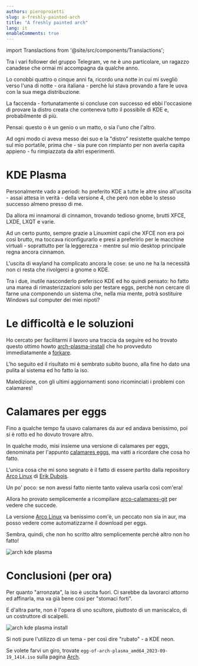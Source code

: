 ```yaml
---
authors: pieroproietti
slug: a-freshly-painted-arch
title: "A freshly painted arch"
lang: it
enableComments: true
---
```


import Translactions from '@site/src/components/Translactions';

<Translactions />

Tra i vari follower del gruppo Telegram, ve ne è uno particolare, un ragazzo canadese che ormai mi accompagna da qualche anno.

Lo conobbi quattro o cinque anni fa, ricordo una notte in cui mi svegliò verso l'una di notte - ora italiana - perchè lui stava provando a fare le uova con la sua mega distribuzione.

La faccenda - fortunatamente si concluse con successo ed ebbi l'occasione di provare la distro creata che conteneva tutto il possibile di KDE e, probabilmente di più.

Pensai: questo o è un genio o un matto, o sia l'uno che l'altro.

Ad ogni modo ci aveva messo dei suo e la "distro" resistette qualche tempo sul mio portatile, prima che - sia pure con rimpianto per non averla capita appieno - fu rimpiazzata da altri esperimenti.

# KDE Plasma
Personalmente vado a periodi: ho preferito KDE a tutte le altre sino all'uscita - assai attesa in verità - della versione 4, che però non ebbe lo stesso successo almeno presso di me.

Da allora mi innamorai di cinnamon, trovando tedioso gnome, brutti XFCE, LXDE, LXQT e varie.

Ad un certo punto, sempre grazie a Linuxmint capii che XFCE non era poi così brutto, ma toccava riconfigurarlo e presi a preferirlo per le macchine virtuali - soprattutto per la leggerezza - mentre sul mio desktop principale regna ancora cinnamon.

L'uscita di wayland ha complicato ancora le cose: se uno ne ha la necessità non ci resta che rivolgerci a gnome o KDE.

Tra i due, inutile nasconderlo preferisco KDE ed ho quindi pensato: ho fatto una marea di rimasterizzazioni solo per testare eggs, perchè non cercare di farne una componendo un sistema che, nella mia mente, potrà sostituire Windows sul computer dei miei nipoti?

# Le difficoltà e le soluzioni
Ho cercato per facilitarmi il lavoro una traccia da seguire ed ho trovato questo ottimo howto [arch-plasma-install](https://github.com/XxAcielxX/arch-plasma-install) che ho provveduto immediatamente a [forkare](https://github.com/pieroproietti/arch-plasma-install).

L'ho seguito ed il risultato mi è sembrato subito buono, alla fine ho dato una pulita al sistema ed ho fatto la iso.

Maledizione, con gli ultimi aggiornamenti sono ricominciati i problemi con calamares!

# Calamares per eggs

Fino a qualche tempo fa usavo calamares da aur ed andava benissimo, poi si è rotto ed ho dovuto trovare altro.

In qualche modo, misi insieme una versione di calamares per eggs, denominata per l'appunto [calamares eggs](https://github.com/pieroproietti/eggs-pkgbuilds/tree/master/aur/calamares-eggs), ma vatti a ricordare che cosa ho fatto.

L'unica cosa che mi sono segnato è il fatto di essere partito dalla repository [Arco Linux](https://github.com/arcolinux/arcolinux-pkgbuild-calamares) di [Erik Dubois](https://github.com/erikdubois).

Un po' poco: se non avessi fatto niente tanto valeva usarla così com'era!

Allora ho provato semplicemente a ricompilare [arco-calamares-git](https://github.com/arcolinux/arcolinux-pkgbuild-calamares/tree/master/arco-calamares-git) per vedere che succede.

La versione [Arco Linux](https://github.com/arcolinux/arcolinux-pkgbuild-calamares) va benissimo com'è, un peccato non sia in aur, ma posso vedere come automatizzarne il download per eggs.

Sembra, quindi, che non ho scritto altro semplicemente perchè altro non ho fatto!

![arch kde plasma](/images/arch-kde-plasma.png)


# Conclusioni (per ora)

Per quanto "arronzata", la iso è uscita fuori. Ci sarebbe da lavorarci attorno ed affinarla, ma va già bene così per "stomaci forti".

E d'altra parte, non è l'opera di uno scultore, piuttosto di un maniscalco, di un costruttore di scalpelli.

![arch kde plasma install](/images/arch-kde-plasma-install.png)

Si noti pure l'utilizzo di un tema - per così dire "rubato" - a KDE neon.

Se volete farvi un giro, trovate `egg-of-arch-plasma_amd64_2023-09-19_1414.iso` sulla pagina [Arch](https://sourceforge.net/projects/penguins-eggs/files/ISOS/arch/).


